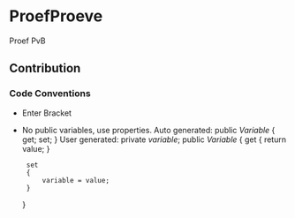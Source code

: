 # ProefProeve
Proef PvB

## Contribution
### Code Conventions
 * Enter Bracket
 * No public variables, use properties.
 Auto generated:
    public _Variable_ { get; set; }
 User generated:
    private _variable_;
    public _Variable_
    {
        get
        {
            return value;
        }

        set
        {
            variable = value;
        }
    }
